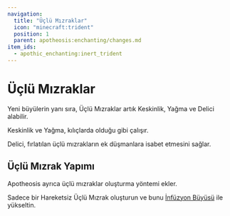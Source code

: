 ```yaml
---
navigation:
  title: "Üçlü Mızraklar"
  icon: "minecraft:trident"
  position: 1
  parent: apotheosis:enchanting/changes.md
item_ids:
  - apothic_enchanting:inert_trident
---
```


# Üçlü Mızraklar

Yeni büyülerin yanı sıra, Üçlü Mızraklar artık <Color id="blue">Keskinlik</Color>, <Color id="blue">Yağma</Color> ve <Color id="blue">Delici</Color> alabilir.

Keskinlik ve Yağma, kılıçlarda olduğu gibi çalışır.

Delici, fırlatılan üçlü mızrakların ek düşmanlara isabet etmesini sağlar.

## Üçlü Mızrak Yapımı

<ItemImage id="apothic_enchanting:inert_trident" />

Apotheosis ayrıca üçlü mızraklar oluşturma yöntemi ekler.

Sadece bir <Color id="blue">Hareketsiz Üçlü Mızrak</Color> oluşturun ve bunu [İnfüzyon Büyüsü](../table/infusion.md) ile yükseltin.

